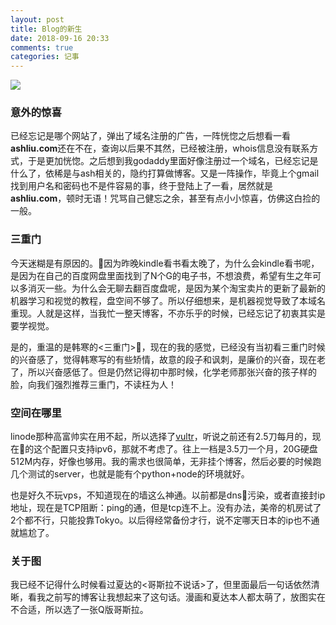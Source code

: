 ```yaml
---
layout: post
title: Blog的新生
date: 2018-09-16 20:33
comments: true
categories: 记事
---
```


![](http://pic.ashliu.com/%E5%93%A5%E6%96%AF%E6%8B%89123321.jpeg)


### 意外的惊喜 
已经忘记是哪个网站了，弹出了域名注册的广告，一阵恍惚之后想看一看**ashliu.com**还在不在，查询以后果不其然，已经被注册，whois信息没有联系方式，于是更加恍惚。之后想到我godaddy里面好像注册过一个域名，已经忘记是什么了，依稀是与ash相关的，隐约打算做博客。又是一阵操作，毕竟上个gmail找到用户名和密码也不是件容易的事，终于登陆上了一看，居然就是**ashliu.com**，顿时无语！咒骂自己健忘之余，甚至有点小小惊喜，仿佛这白捡的一般。

### 三重门
今天迷糊是有原因的。因为昨晚kindle看书看太晚了，为什么会kindle看书呢，是因为在自己的百度网盘里面找到了N个G的电子书，不想浪费，希望有生之年可以多消灭一些。为什么会无聊去翻百度盘呢，是因为某个淘宝卖片的更新了最新的机器学习和视觉的教程，盘空间不够了。所以仔细想来，是机器视觉导致了本域名重现。人就是这样，当我忙一整天博客，不亦乐乎的时候，已经忘记了初衷其实是要学视觉。

是的，重温的是韩寒的<三重门>，现在的我的感觉，已经没有当初看三重门时候的兴奋感了，觉得韩寒写的有些矫情，故意的段子和讽刺，是廉价的兴奋，现在老了，所以兴奋感低了。但是仍然记得初中那时候，化学老师那张兴奋的孩子样的脸，向我们强烈推荐三重门，不读枉为人！

### 空间在哪里
linode那种高富帅实在用不起，所以选择了[vultr](https://www.vultr.com)，听说之前还有2.5刀每月的，现在的这个配置只支持ipv6，那就不考虑了。往上一档是3.5刀一个月，20G硬盘512M内存，好像也够用。我的需求也很简单，无非挂个博客，然后必要的时候跑几个测试的server，也就是能有个python+node的环境就好。

也是好久不玩vps，不知道现在的墙这么神通。以前都是dns污染，或者直接封ip地址，现在是TCP阻断：ping的通，但是tcp连不上。没有办法，美帝的机房试了2个都不行，只能投靠Tokyo。以后得经常备份才行，说不定哪天日本的ip也不通就尴尬了。

### 关于图
我已经不记得什么时候看过夏达的<哥斯拉不说话>了，但里面最后一句话依然清晰，看我之前写的博客让我想起来了这句话。漫画和夏达本人都太萌了，放图实在不合适，所以选了一张Q版哥斯拉。
